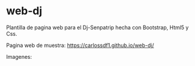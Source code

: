 # web-dj
Plantilla de pagina web para el Dj-Senpatrip hecha con Bootstrap, Html5 y Css.

Pagina web de muestra: https://carlossdf1.github.io/web-dj/

Imagenes: 
